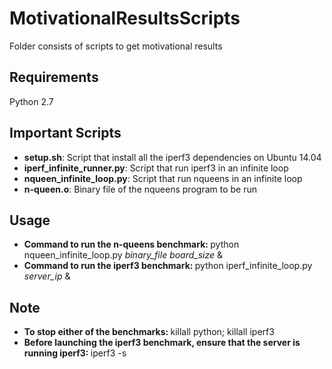 # MotivationalResultsScripts
Folder consists of scripts to get motivational results

## Requirements
Python 2.7

## Important Scripts
* <b>setup.sh</b>: Script that install all the iperf3 dependencies on Ubuntu 14.04 
* <b>iperf_infinite_runner.py</b>: Script that run iperf3 in an infinite loop
* <b>nqueen_infinite_loop.py</b>: Script that run nqueens in an infinite loop 
* <b>n-queen.o</b>: Binary file of the nqueens program to be run 

## Usage
* <b>Command to run the n-queens benchmark: </b>python nqueen_infinite_loop.py <i>binary_file</i> <i>board_size</i> &
* <b>Command to run the iperf3 benchmark: </b>python iperf_infinite_loop.py <i>server_ip</i> &  

## Note
* <b> To stop either of the benchmarks: </b> killall python; killall iperf3
* <b> Before launching the iperf3 benchmark, ensure that the server is running iperf3: </b> iperf3 -s
